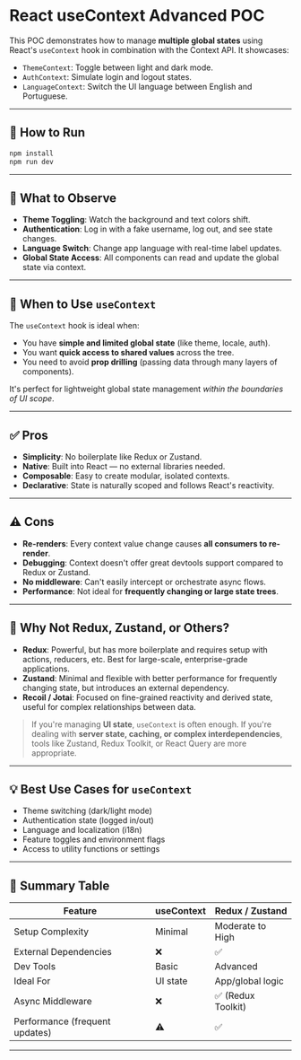 # React useContext Advanced POC

This POC demonstrates how to manage **multiple global states** using React's `useContext` hook in combination with the Context API. It showcases:

- `ThemeContext`: Toggle between light and dark mode.
- `AuthContext`: Simulate login and logout states.
- `LanguageContext`: Switch the UI language between English and Portuguese.

---

## 🧪 How to Run

```bash
npm install
npm run dev
```

---

## 👀 What to Observe

- **Theme Toggling**: Watch the background and text colors shift.
- **Authentication**: Log in with a fake username, log out, and see state changes.
- **Language Switch**: Change app language with real-time label updates.
- **Global State Access**: All components can read and update the global state via context.

---

## 🧠 When to Use `useContext`

The `useContext` hook is ideal when:

- You have **simple and limited global state** (like theme, locale, auth).
- You want **quick access to shared values** across the tree.
- You need to avoid **prop drilling** (passing data through many layers of components).

It's perfect for lightweight global state management _within the boundaries of UI scope_.

---

## ✅ Pros

- **Simplicity**: No boilerplate like Redux or Zustand.
- **Native**: Built into React — no external libraries needed.
- **Composable**: Easy to create modular, isolated contexts.
- **Declarative**: State is naturally scoped and follows React's reactivity.

---

## ⚠️ Cons

- **Re-renders**: Every context value change causes **all consumers to re-render**.
- **Debugging**: Context doesn't offer great devtools support compared to Redux or Zustand.
- **No middleware**: Can't easily intercept or orchestrate async flows.
- **Performance**: Not ideal for **frequently changing or large state trees**.

---

## 🤔 Why Not Redux, Zustand, or Others?

- **Redux**: Powerful, but has more boilerplate and requires setup with actions, reducers, etc. Best for large-scale, enterprise-grade applications.
- **Zustand**: Minimal and flexible with better performance for frequently changing state, but introduces an external dependency.
- **Recoil / Jotai**: Focused on fine-grained reactivity and derived state, useful for complex relationships between data.

> If you're managing **UI state**, `useContext` is often enough. If you're dealing with **server state, caching, or complex interdependencies**, tools like Zustand, Redux Toolkit, or React Query are more appropriate.

---

## 💡 Best Use Cases for `useContext`

- Theme switching (dark/light mode)
- Authentication state (logged in/out)
- Language and localization (i18n)
- Feature toggles and environment flags
- Access to utility functions or settings

---

## 🧱 Summary Table

| Feature                        | useContext | Redux / Zustand    |
| ------------------------------ | ---------- | ------------------ |
| Setup Complexity               | Minimal    | Moderate to High   |
| External Dependencies          | ❌         | ✅                 |
| Dev Tools                      | Basic      | Advanced           |
| Ideal For                      | UI state   | App/global logic   |
| Async Middleware               | ❌         | ✅ (Redux Toolkit) |
| Performance (frequent updates) | ⚠️         | ✅                 |

---
